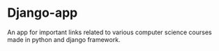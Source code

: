 # Django-app
An app for important links related to various computer science courses made in python and django framework.
